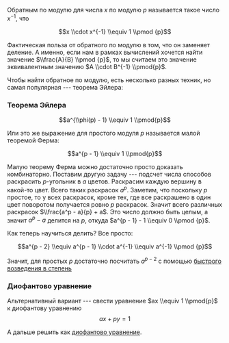 Обратным по модулю для числа $x$ по модулю $p$ называется такое число
$x^{-1}$, что

$$x \\cdot x^{-1} \\equiv 1 \\pmod {p}$$

Фактическая польза от обратного по модулю в том, что он заменяет
деление. А именно, если нам в рамках вычислений хочется найти
значение $\\frac{A}{B} \\pmod {p}$, то мы считаем это значение
эквивалентным значению $A \\cdot B^{-1} \\pmod{p}$.

Чтобы найти обратное по модулю, есть несколько разных техник, но самая
популярная --- теорема Эйлера:

### Теорема Эйлера

$$a^{\\phi(p) - 1} \\equiv 1 \\pmod{p}$$

Или это же выражение для простого модуля $p$ называется малой теоремой
Ферма:

$$a^{p - 1} \\equiv 1 \\pmod{p}$$

Малую теорему Ферма можно достаточно просто доказать комбинаторно.
Поставим другую задачу --- подсчет числа способов раскрасить
$p$-угольник в $a$ цветов. Раскрасим каждую вершину в какой-то цвет.
Всего таких раскрасок $a^p$. Заметим, что поскольку $p$ простое, то у
всех раскрасок, кроме тех, где все раскрашено в один цвет поворотом
получается ровно $p$ раскрасок. Значит всего различных раскрасок
$\\frac{a^p - a}{p} + a$. Это число должно быть целым, а значит $a^p -
a$ делится на $p$, откуда $a^{p - 1} - 1 \\equiv 0 \\pmod {p}$.

Как теперь научиться делить? Все просто:

$$a^{p - 2} \\equiv a^{p - 1} \\cdot a^{-1} \\equiv a^{-1} \\pmod {p}$$

Значит, для простых $p$ достаточно посчитать $a^{p-2}$ с помощью
[быстрого возведения в
степень](Быстрое_возведение_в_степень "wikilink")

### Диофантово уравнение

Альтернативный вариант --- свести уравнение $ax \\equiv 1 \\pmod{p}$ к
диофантову уравнению $$ ax + py = 1$$

А дальше решить как [диофантово
уравнение](диофантово_уравнение "wikilink").